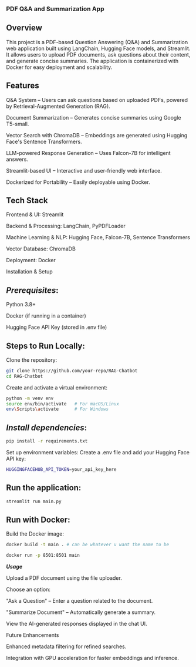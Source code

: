 ### **PDF Q&A and Summarization App**

## **Overview**

This project is a PDF-based Question Answering (Q&A) and Summarization web application built using LangChain, Hugging Face models, and Streamlit. It allows users to upload PDF documents, ask questions about their content, and generate concise summaries. The application is containerized with Docker for easy deployment and scalability.

## **Features**

Q&A System – Users can ask questions based on uploaded PDFs, powered by Retrieval-Augmented Generation (RAG).

Document Summarization – Generates concise summaries using Google T5-small.

Vector Search with ChromaDB – Embeddings are generated using Hugging Face's Sentence Transformers.

LLM-powered Response Generation – Uses Falcon-7B for intelligent answers.

Streamlit-based UI – Interactive and user-friendly web interface.

Dockerized for Portability – Easily deployable using Docker.

## **Tech Stack**

Frontend & UI: Streamlit

Backend & Processing: LangChain, PyPDFLoader

Machine Learning & NLP: Hugging Face, Falcon-7B, Sentence Transformers

Vector Database: ChromaDB

Deployment: Docker

Installation & Setup

## ***Prerequisites***:

Python 3.8+

Docker (if running in a container)

Hugging Face API Key (stored in .env file)

## **Steps to Run Locally**:

Clone the repository:
```bash
git clone https://github.com/your-repo/RAG-Chatbot
cd RAG-Chatbot
```
Create and activate a virtual environment:
```bash
python -m venv env
source env/bin/activate   # For macOS/Linux
env\Scripts\activate      # For Windows
```

## ***Install dependencies***:
```bash
pip install -r requirements.txt
```
Set up environment variables:
Create a .env file and add your Hugging Face API key:
```bash
HUGGINGFACEHUB_API_TOKEN=your_api_key_here
```

## **Run the application**:
```bash
streamlit run main.py
```

## **Run with Docker**:

Build the Docker image:
```bash
docker build -t main . # can be whatever u want the name to be 
```
```bash
docker run -p 8501:8501 main
```
***Usage***

Upload a PDF document using the file uploader.

Choose an option:

"Ask a Question" – Enter a question related to the document.

"Summarize Document" – Automatically generate a summary.

View the AI-generated responses displayed in the chat UI.

Future Enhancements

Enhanced metadata filtering for refined searches.

Integration with GPU acceleration for faster embeddings and inference.
